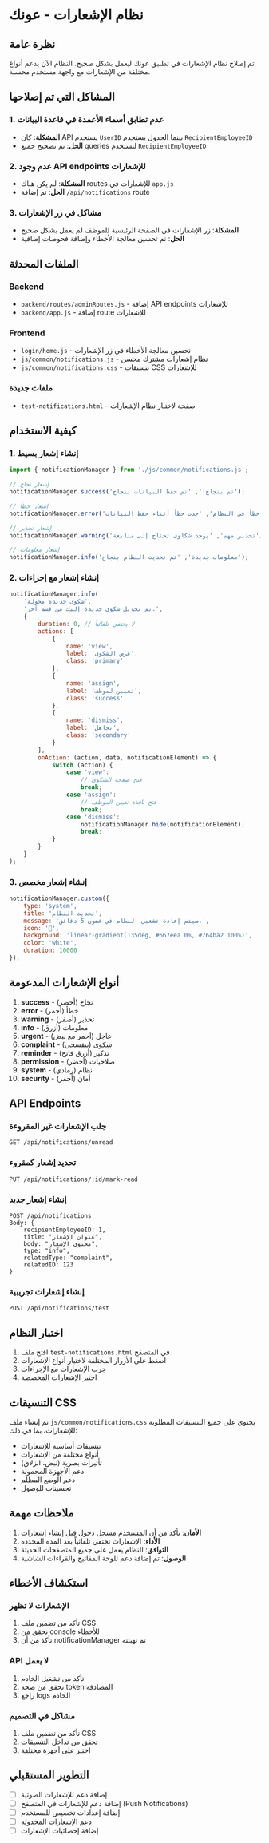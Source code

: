 # نظام الإشعارات - عونك

## نظرة عامة

تم إصلاح نظام الإشعارات في تطبيق عونك ليعمل بشكل صحيح. النظام الآن يدعم أنواع مختلفة من الإشعارات مع واجهة مستخدم محسنة.

## المشاكل التي تم إصلاحها

### 1. عدم تطابق أسماء الأعمدة في قاعدة البيانات
- **المشكلة**: كان API يستخدم `UserID` بينما الجدول يستخدم `RecipientEmployeeID`
- **الحل**: تم تصحيح جميع queries لتستخدم `RecipientEmployeeID`

### 2. عدم وجود API endpoints للإشعارات
- **المشكلة**: لم يكن هناك routes للإشعارات في `app.js`
- **الحل**: تم إضافة `/api/notifications` route

### 3. مشاكل في زر الإشعارات
- **المشكلة**: زر الإشعارات في الصفحة الرئيسية للموظف لم يعمل بشكل صحيح
- **الحل**: تم تحسين معالجة الأخطاء وإضافة فحوصات إضافية

## الملفات المحدثة

### Backend
- `backend/routes/adminRoutes.js` - إضافة API endpoints للإشعارات
- `backend/app.js` - إضافة route للإشعارات

### Frontend
- `login/home.js` - تحسين معالجة الأخطاء في زر الإشعارات
- `js/common/notifications.js` - نظام إشعارات مشترك محسن
- `js/common/notifications.css` - تنسيقات CSS للإشعارات

### ملفات جديدة
- `test-notifications.html` - صفحة لاختبار نظام الإشعارات

## كيفية الاستخدام

### 1. إنشاء إشعار بسيط

```javascript
import { notificationManager } from './js/common/notifications.js';

// إشعار نجاح
notificationManager.success('تم بنجاح!', 'تم حفظ البيانات بنجاح');

// إشعار خطأ
notificationManager.error('خطأ في النظام', 'حدث خطأ أثناء حفظ البيانات');

// إشعار تحذير
notificationManager.warning('تحذير مهم', 'يوجد شكاوى تحتاج إلى متابعة');

// إشعار معلومات
notificationManager.info('معلومات جديدة', 'تم تحديث النظام بنجاح');
```

### 2. إنشاء إشعار مع إجراءات

```javascript
notificationManager.info(
    'شكوى جديدة محولة',
    'تم تحويل شكوى جديدة إليك من قسم آخر.',
    {
        duration: 0, // لا يختفي تلقائياً
        actions: [
            {
                name: 'view',
                label: 'عرض الشكوى',
                class: 'primary'
            },
            {
                name: 'assign',
                label: 'تعيين لموظف',
                class: 'success'
            },
            {
                name: 'dismiss',
                label: 'تجاهل',
                class: 'secondary'
            }
        ],
        onAction: (action, data, notificationElement) => {
            switch (action) {
                case 'view':
                    // فتح صفحة الشكوى
                    break;
                case 'assign':
                    // فتح نافذة تعيين الموظف
                    break;
                case 'dismiss':
                    notificationManager.hide(notificationElement);
                    break;
            }
        }
    }
);
```

### 3. إنشاء إشعار مخصص

```javascript
notificationManager.custom({
    type: 'system',
    title: 'تحديث النظام',
    message: 'سيتم إعادة تشغيل النظام في غضون 5 دقائق.',
    icon: '🔄',
    background: 'linear-gradient(135deg, #667eea 0%, #764ba2 100%)',
    color: 'white',
    duration: 10000
});
```

## أنواع الإشعارات المدعومة

1. **success** - نجاح (أخضر)
2. **error** - خطأ (أحمر)
3. **warning** - تحذير (أصفر)
4. **info** - معلومات (أزرق)
5. **urgent** - عاجل (أحمر مع نبض)
6. **complaint** - شكوى (بنفسجي)
7. **reminder** - تذكير (أزرق فاتح)
8. **permission** - صلاحيات (أخضر)
9. **system** - نظام (رمادي)
10. **security** - أمان (أحمر)

## API Endpoints

### جلب الإشعارات غير المقروءة
```
GET /api/notifications/unread
```

### تحديد إشعار كمقروء
```
PUT /api/notifications/:id/mark-read
```

### إنشاء إشعار جديد
```
POST /api/notifications
Body: {
    recipientEmployeeID: 1,
    title: "عنوان الإشعار",
    body: "محتوى الإشعار",
    type: "info",
    relatedType: "complaint",
    relatedID: 123
}
```

### إنشاء إشعارات تجريبية
```
POST /api/notifications/test
```

## اختبار النظام

1. افتح ملف `test-notifications.html` في المتصفح
2. اضغط على الأزرار المختلفة لاختبار أنواع الإشعارات
3. جرب الإشعارات مع الإجراءات
4. اختبر الإشعارات المخصصة

## التنسيقات CSS

تم إنشاء ملف `js/common/notifications.css` يحتوي على جميع التنسيقات المطلوبة للإشعارات، بما في ذلك:

- تنسيقات أساسية للإشعارات
- أنواع مختلفة من الإشعارات
- تأثيرات بصرية (نبض، انزلاق)
- دعم الأجهزة المحمولة
- دعم الوضع المظلم
- تحسينات للوصول

## ملاحظات مهمة

1. **الأمان**: تأكد من أن المستخدم مسجل دخول قبل إنشاء إشعارات
2. **الأداء**: الإشعارات تختفي تلقائياً بعد المدة المحددة
3. **التوافق**: النظام يعمل على جميع المتصفحات الحديثة
4. **الوصول**: تم إضافة دعم للوحة المفاتيح والقراءات الشاشية

## استكشاف الأخطاء

### الإشعارات لا تظهر
1. تأكد من تضمين ملف CSS
2. تحقق من console للأخطاء
3. تأكد من أن notificationManager تم تهيئته

### API لا يعمل
1. تأكد من تشغيل الخادم
2. تحقق من صحة token المصادقة
3. راجع logs الخادم

### مشاكل في التصميم
1. تأكد من تضمين ملف CSS
2. تحقق من تداخل التنسيقات
3. اختبر على أجهزة مختلفة

## التطوير المستقبلي

- [ ] إضافة دعم للإشعارات الصوتية
- [ ] إضافة دعم للإشعارات في المتصفح (Push Notifications)
- [ ] إضافة إعدادات تخصيص للمستخدم
- [ ] دعم الإشعارات المجدولة
- [ ] إضافة إحصائيات الإشعارات
